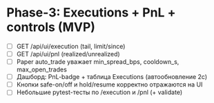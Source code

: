 # Phase-3: Executions + PnL + controls (MVP)
- [ ] GET /api/ui/execution (tail, limit/since)
- [ ] GET /api/ui/pnl (realized/unrealized)
- [ ] Paper auto_trade уважает min_spread_bps, cooldown_s, max_open_trades
- [ ] Дашборд: PnL-badge + таблица Executions (автообновление 2с)
- [ ] Кнопки safe-on/off и hold/resume корректно отражаются на UI
- [ ] Небольшие pytest-тесты по /execution и /pnl (+ validate)
